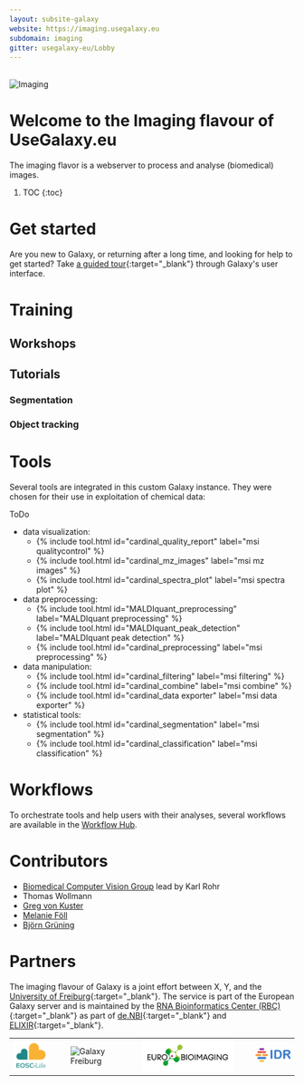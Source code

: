 ```yaml
---
layout: subsite-galaxy
website: https://imaging.usegalaxy.eu
subdomain: imaging
gitter: usegalaxy-eu/Lobby
---
```



<br/>
<img src="/assets/media/imaging.png" height="100px" alt="Imaging"/>

# Welcome to the Imaging flavour of UseGalaxy.eu

The imaging flavor is a webserver to process and analyse (biomedical) images.


1. TOC
{:toc}


# Get started

Are you new to Galaxy, or returning after a long time, and looking for help to get started? Take [a guided tour](https://imaging.usegalaxy.eu/tours/core.galaxy_ui){:target="_blank"} through Galaxy's user interface.

# Training 

## Workshops
## Tutorials
### Segmentation

### Object tracking


# Tools

Several tools are integrated in this custom Galaxy instance. They were chosen for their use in exploitation of chemical data:

ToDo

 * data visualization:
   * {% include tool.html id="cardinal_quality_report" label="msi qualitycontrol" %}
   * {% include tool.html id="cardinal_mz_images" label="msi mz images" %}
   * {% include tool.html id="cardinal_spectra_plot" label="msi spectra plot" %}
 * data preprocessing:
   * {% include tool.html id="MALDIquant_preprocessing" label="MALDIquant preprocessing" %}
   * {% include tool.html id="MALDIquant_peak_detection" label="MALDIquant peak detection" %}
   * {% include tool.html id="cardinal_preprocessing" label="msi preprocessing" %}
 * data manipulation:
   * {% include tool.html id="cardinal_filtering" label="msi filtering" %}
   * {% include tool.html id="cardinal_combine" label="msi combine" %}
   * {% include tool.html id="cardinal_data exporter" label="msi data exporter" %}
 * statistical tools:
   * {% include tool.html id="cardinal_segmentation" label="msi segmentation" %}
   * {% include tool.html id="cardinal_classification" label="msi classification" %}

# Workflows

To orchestrate tools and help users with their analyses, several workflows are available in the [Workflow Hub](https://workflowhub.eu/search?utf8=%E2%9C%93&q=imaging).

# Contributors

  * [Biomedical Computer Vision Group](http://www.bioquant.uni-heidelberg.de/research/groups/biomedical_computer_vision.html) lead by Karl Rohr
  * Thomas Wollmann
  * [Greg von Kuster](https://github.com/gregvonkuster)
  * [Melanie Föll](https://github.com/foellmelanie/)
  * [Björn Grüning](https://github.com/bgruening)

# Partners


The imaging flavour of Galaxy is a joint effort between X, Y, and the [University of Freiburg](https://galaxyproject.eu/freiburg/){:target="_blank"}.
The service is part of the European Galaxy server and is maintained by the [RNA Bioinformatics Center (RBC)](https://www.denbi.de/network/rna-bioinformatics-center-rbc){:target="_blank"} as part of [de.NBI](https://www.denbi.de){:target="_blank"} and [ELIXIR](http://elixir-europe.org){:target="_blank"}.


<table border="0"><tr>
<td width="15%">
<img alt="EOSC-Life" src="/assets/media/EOSC_logo.png" />
</td>
<td with="2%"></td>
<td width="20%">
<img alt="Galaxy Freiburg" src="/assets/media/freiburg-galaxy.svg" />
</td>
<td with="2%"></td>
<td width="35%">
<img alt="Euro-Bioimaging" src="/assets/media/eubi_logo.png" />
</td>
<td with="2%"></td>
<td width="15%">
<img alt="IDR" src="/assets/media/idr_logo.png" />
</td>
</tr></table>